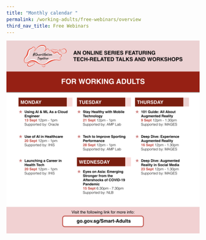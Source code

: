 ```yaml
---
title: "Monthly calendar "
permalink: /working-adults/free-webinars/overview
third_nav_title: Free Webinars
---
```

![Alt text for image on Isomer site](/images/monthly%20cal%20sept%20working%20adults.jpeg)